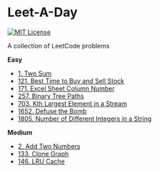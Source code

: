 # Leet-A-Day

[![MIT License](https://img.shields.io/badge/License-MIT-blue.svg)](https://github.com/NickolasHKraus/leet-a-day/blob/master/LICENSE)

A collection of LeetCode problems

**Easy**
* [1. Two Sum](https://leetcode.com/problems/two-sum)
* [121. Best Time to Buy and Sell Stock](https://leetcode.com/problems/best-time-to-buy-and-sell-stock)
* [171. Excel Sheet Column Number](https://leetcode.com/problems/excel-sheet-column-number)
* [257. Binary Tree Paths](https://leetcode.com/problems/binary-tree-paths)
* [703. Kth Largest Element in a Stream](https://leetcode.com/problems/kth-largest-element-in-a-stream)
* [1652. Defuse the Bomb](https://leetcode.com/problems/defuse-the-bomb)
* [1805. Number of Different Integers in a String](https://leetcode.com/problems/number-of-different-integers-in-a-string)

**Medium**
* [2. Add Two Numbers](https://leetcode.com/problems/add-two-numbers)
* [133. Clone Graph](https://leetcode.com/problems/clone-graph)
* [146. LRU Cache](https://leetcode.com/problems/lru-cache)
